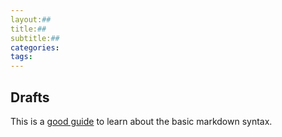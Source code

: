 ```yaml
---
layout:##
title:##   
subtitle:##  
categories:
tags: 
---
```


## Drafts

This is a [good guide](https://www.markdownguide.org/basic-syntax/) to learn about the basic markdown syntax.
